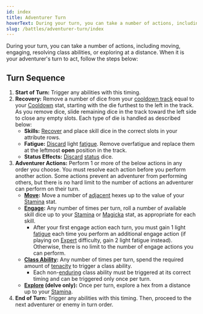```yaml
---
id: index
title: Adventurer Turn
hoverText: During your turn, you can take a number of actions, including moving, engaging, resolving class abilities, or exploring at a distance.
slug: /battles/adventurer-turn/index
---
```


During your turn, you can take a number of actions, including moving, engaging, resolving class abilities, or exploring at a distance. When it is your adventurer's turn to act, follow the steps below:

## Turn Sequence

1. **Start of Turn:** Trigger any abilities with this timing.
2. **Recovery:** Remove a number of dice from your [cooldown track](/docs/glossary/cooldown-track) equal to your [Cooldown](/docs/adventurer/stats/cooldown) stat, starting with the die furthest to the left in the track. As you remove dice, slide remaining dice in the track toward the left side to close any empty slots. Each type of die is handled as described below:
   - **Skills:** [Recover](/docs/glossary/recover) and place skill dice in the correct slots in your attribute rows.
   - **Fatigue:** [Discard](/docs/glossary/discard) light [fatigue](/docs/glossary/fatigue). Remove overfatigue and replace them at the leftmost **open** position in the track.
   - **Status Effects:** [Discard](/docs/glossary/discard) [status](/docs/glossary/status-effect) dice.
3. **Adventurer Actions:** Perform 1 or more of the below actions in any order you choose. You must resolve each action before you perform another action. Some actions prevent an adventurer from performing others, but there is no hard limit to the number of actions an adventurer can perform on their turn.
   - **[Move](/docs/battles/adventurer-turn/move):** Move a number of [adjacent](/docs/glossary/adjacent) hexes up to the value of your [Stamina](/docs/adventurer/stats/stamina) stat.
   - **[Engage](/docs/battles/adventurer-turn/engage):** Any number of times per turn, roll a number of available skill dice up to your [Stamina](/docs/adventurer/stats/stamina) or [Magicka](/docs/adventurer/stats/magicka) stat, as appropriate for each skill.
     - After your first engage action each turn, you must gain 1 light [fatigue](/docs/glossary/fatigue) each time you perform an additional engage action (if playing on [Expert](/docs/campaign/difficulty-levels/expert) difficulty, gain 2 light fatigue instead). Otherwise, there is no limit to the number of engage actions you can perform.
   - **[Class Ability](/docs/battles/adventurer-turn/class-ability):** Any number of times per turn, spend the required amount of [tenacity](/docs/glossary/tenacity) to trigger a class ability.
     - Each non-[enduring](/docs/glossary/enduring) class ability must be triggered at its correct timing and can be triggered only once per turn.
   - **[Explore](/docs/battles/adventurer-turn/explore) (delve only):** Once per turn, explore a hex from a distance up to your [Stamina](/docs/adventurer/stats/stamina).
4. **End of Turn:** Trigger any abilities with this timing. Then, proceed to the next adventurer or enemy in turn order.
